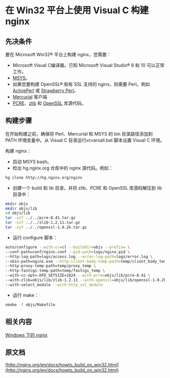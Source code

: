 # 在 Win32 平台上使用 Visual C 构建 nginx

## 先决条件

要在 Microsoft Win32® 平台上构建 nginx，您需要：

- Microsoft Visual C编译器。已知 Microsoft Visual Studio® 8 和 10 可以正常工作。
- [MSYS](http://www.mingw.org/wiki/MSYS)。
- 如果您要构建 OpenSSL® 和有 SSL 支持的 nginx，则需要 Perl。例如 [ActivePerl](http://www.activestate.com/activeperl) 或 [Strawberry Perl](http://strawberryperl.com/)。
- [Mercurial](https://www.mercurial-scm.org/) 客户端
- [PCRE](http://www.pcre.org/)、[zlib](http://zlib.net/) 和 [OpenSSL](http://www.openssl.org/) 库源代码。

## 构建步骤

在开始构建之前，确保将 Perl、Mercurial 和 MSYS 的 bin 目录路径添加到 PATH 环境变量中。从 Visual C 目录运行vcvarsall.bat 脚本设置 Visual C 环境。

构建 nginx：

- 启动 MSYS bash。
- 检出 hg.nginx.org 仓库中的 nginx 源代码。例如：

```bash
hg clone http://hg.nginx.org/nginx
```

- 创建一个 build 和 lib 目录，并将 zlib、PCRE 和 OpenSSL 库源码解压到 lib 目录中：

```bash
mkdir objs
mkdir objs/lib
cd objs/lib
tar -xzf ../../pcre-8.41.tar.gz
tar -xzf ../../zlib-1.2.11.tar.gz
tar -xzf ../../openssl-1.0.2k.tar.gz
```

- 运行 configure 脚本：

```bash
auto/configure --with-cc=cl --builddir=objs --prefix= \
--conf-path=conf/nginx.conf --pid-path=logs/nginx.pid \
--http-log-path=logs/access.log --error-log-path=logs/error.log \
--sbin-path=nginx.exe --http-client-body-temp-path=temp/client_body_temp \
--http-proxy-temp-path=temp/proxy_temp \
--http-fastcgi-temp-path=temp/fastcgi_temp \
--with-cc-opt=-DFD_SETSIZE=1024 --with-pcre=objs/lib/pcre-8.41 \
--with-zlib=objs/lib/zlib-1.2.11 --with-openssl=objs/lib/openssl-1.0.2k \
--with-select_module --with-http_ssl_module
```

- 运行 make：

```bash
nmake -f objs/Makefile
```

## 相关内容

[Windows 下的 nginx](../介绍/Windows下的Nginx.md)

## 原文档

[http://nginx.org/en/docs/howto_build_on_win32.html](http://nginx.org/en/docs/howto_build_on_win32.html)